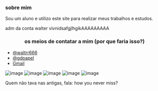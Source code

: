 
  
 ### sobre mim
 
 Sou um aluno e utilizo este site para realizar meus trabalhos e estudos. 
 
 adm da conta walter vivnidsafgjlhgikAAAAAAAAA
  
  ### <p align="center">os meios de contatar a mim (por que faria isso?)</p>
 
 - [@waltrr666](https://www.instagram.com/waltrr666/)
 - [@gdpapel](https://www.instagram.com/gabrielcudepapel/)
 - [Gmail](w961171@gmail.com) 

![image](https://img.shields.io/badge/Instagram-E4405F?style=for-the-badge&logo=instagram&logoColor=white) 
![image](https://img.shields.io/badge/JavaScript-323330?style=for-the-badge&logo=javascript&logoColor=F7DF1E)
![image](https://img.shields.io/badge/HTML5-E34F26?style=for-the-badge&logo=html5&logoColor=white)
![image](https://img.shields.io/badge/GitHub-100000?style=for-the-badge&logo=github&logoColor=white)
![image](https://img.shields.io/badge/Gmail-D14836?style=for-the-badge&logo=gmail&logoColor=white)

Quem não tava nas antigas, fala: how you never miss?
